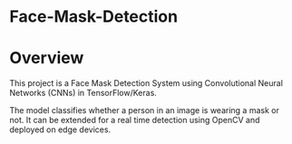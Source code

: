 # Face-Mask-Detection

# Overview

This project is a Face Mask Detection System using Convolutional Neural Networks (CNNs) in TensorFlow/Keras.

The model classifies whether a person in an image is wearing a mask or not. It can be extended for a real time detection using OpenCV and deployed on edge devices. 
